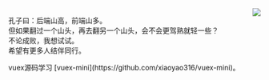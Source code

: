 <img align="right" src="https://github-readme-stats.vercel.app/api?username=sofish&show_icons=true&icon_color=0366d6&text_color=24292e&bg_color=ffffff&hide_title=true" />

孔子曰：后端山高，前端山多。<br />
但如果翻过一个山头，再去翻另一个山头，会不会更驾熟就轻一些？<br />
不论成败，我想试试。<br />
希望有更多人结伴同行。<br />
<p></p>
vuex源码学习 [vuex-mini](https://github.com/xiaoyao316/vuex-mini)。
